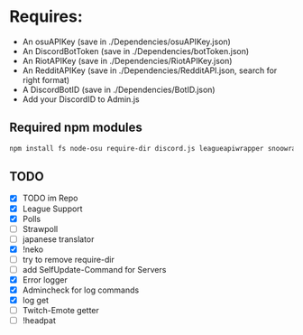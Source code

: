 # Requires:
* An osuAPIKey (save in ./Dependencies/osuAPIKey.json)
* An DiscordBotToken (save in ./Dependencies/botToken.json)
* An RiotAPIKey (save in ./Dependencies/RiotAPIKey.json)
* An RedditAPIKey (save in ./Dependencies/RedditAPI.json, search for right format)
* A DiscordBotID (save in ./Dependencies/BotID.json)
* Add your DiscordID to Admin.js

## Required npm modules
```sh
npm install fs node-osu require-dir discord.js leagueapiwrapper snoowrap xmlhttprequest child_process
```
## TODO
- [x] TODO im Repo
- [x] League Support
- [x] Polls
- [ ] Strawpoll
- [ ] japanese translator
- [x] !neko
- [ ] try to remove require-dir
- [ ] add SelfUpdate-Command for Servers
- [x] Error logger
- [x] Admincheck for log commands
- [x] log get
- [ ] Twitch-Emote getter
- [ ] !headpat 